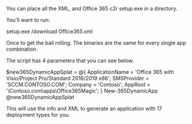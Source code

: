 You can place all the XML, and Office 365 c2r setup.exe in a directory. 

You'll want to run:

setup.exe /download Office365.xml

Once to get the ball rolling. The binaries are the same for every single app combination. 

The script has 4 parameters that you can see below. 

$new365DynamicAppSplat = @{
    ApplicationName = 'Office 365 with Visio/Project Pro/Standard 2016/2019 x86';
    SMSProvider = 'SCCM.CONTOSO.COM';
    Company = 'Contoso';
    AppRoot = '\\Contoso.com\apps\Office365Magic';
}
New-365DynamicApp @new365DynamicAppSplat 

This will use the info and XML to generate an application with 17 deployment types for you. 
